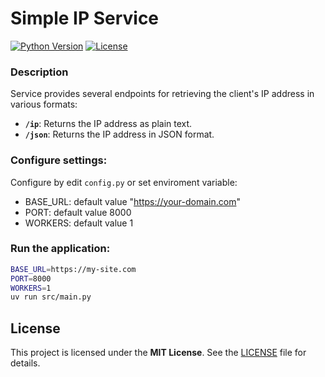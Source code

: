 # Simple IP Service

[![Python Version](https://img.shields.io/badge/python-3.11%2B-blue)](https://www.python.org/)
[![License](https://img.shields.io/badge/license-MIT-green)](LICENSE)


### Description

Service provides several endpoints for retrieving the client's IP address in various formats:
- **`/ip`**: Returns the IP address as plain text.
- **`/json`**: Returns the IP address in JSON format.


### Configure settings:

Configure by edit `config.py` or set enviroment variable:
  - BASE_URL: default value "https://your-domain.com"
  - PORT: default value 8000
  - WORKERS: default value 1


### Run the application:

  ```bash
  BASE_URL=https://my-site.com
  PORT=8000
  WORKERS=1
  uv run src/main.py
  ```


## License

This project is licensed under the **MIT License**. See the [LICENSE](LICENSE) file for details.
